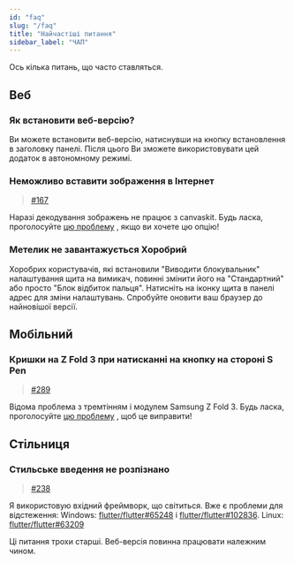 ```yaml
---
id: "faq"
slug: "/faq"
title: "Найчастіші питання"
sidebar_label: "ЧАП"
---
```


Ось кілька питань, що часто ставляться.

## Веб

### Як встановити веб-версію?

Ви можете встановити веб-версію, натиснувши на кнопку встановлення в заголовку панелі. Після цього Ви зможете використовувати цей додаток в автономному режимі.

### Неможливо вставити зображення в Інтернет

> [#167](https://github.com/LinwoodDev/Butterfly/issues/167)

Наразі декодування зображень не працює з canvaskit. Будь ласка, проголосуйте [цю проблему](https://github.com/flutter/flutter/issues/102683) , якщо ви хочете цю опцію!

### Метелик не завантажується Хоробрий

Хоробрих користувачів, які встановили "Виводити блокувальник" налаштування щита на вимикач, повинні змінити його на "Стандартний" або просто "Блок відбиток пальця". Натисніть на іконку щита в панелі адрес для зміни налаштувань. Спробуйте оновити ваш браузер до найновішої версії.

## Мобільний

### Кришки на Z Fold 3 при натисканні на кнопку на стороні S Pen

> [#289](https://github.com/LinwoodDev/Butterfly/issues/289)

Відома проблема з тремтінням і модулем Samsung Z Fold 3. Будь ласка, проголосуйте [цю проблему](https://github.com/flutter/flutter/issues/111068) , щоб це виправити!

## Стільниця

### Стильське введення не розпізнано

> [#238](https://github.com/LinwoodDev/Butterfly/issues/238)

Я використовую вхідний фреймворк, що світиться. Вже є проблеми для відстеження: Windows: [flutter/flutter#65248](https://github.com/flutter/flutter/issues/65248) і [flutter/flutter#102836](https://github.com/flutter/flutter/issues/102836). Linux: [flutter/flutter#63209](https://github.com/flutter/flutter/issues/63209)

Ці питання трохи старші. Веб-версія повинна працювати належним чином.
